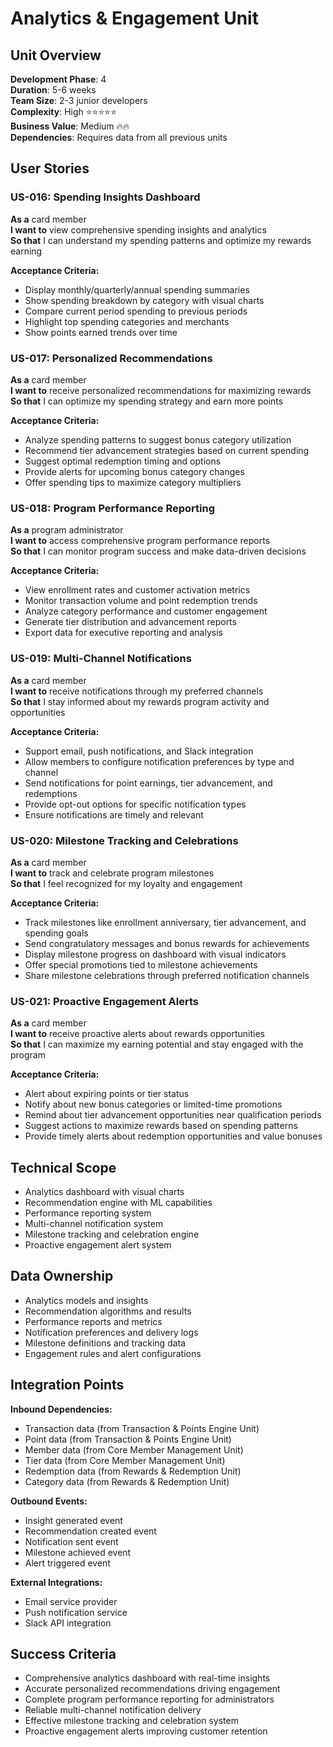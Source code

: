 # Analytics & Engagement Unit

## Unit Overview
**Development Phase**: 4  
**Duration**: 5-6 weeks  
**Team Size**: 2-3 junior developers  
**Complexity**: High ⭐⭐⭐⭐⭐  
**Business Value**: Medium 🔥🔥  
**Dependencies**: Requires data from all previous units  

## User Stories

### US-016: Spending Insights Dashboard
**As a** card member  
**I want to** view comprehensive spending insights and analytics  
**So that** I can understand my spending patterns and optimize my rewards earning  

**Acceptance Criteria:**
- Display monthly/quarterly/annual spending summaries
- Show spending breakdown by category with visual charts
- Compare current period spending to previous periods
- Highlight top spending categories and merchants
- Show points earned trends over time

### US-017: Personalized Recommendations
**As a** card member  
**I want to** receive personalized recommendations for maximizing rewards  
**So that** I can optimize my spending strategy and earn more points  

**Acceptance Criteria:**
- Analyze spending patterns to suggest bonus category utilization
- Recommend tier advancement strategies based on current spending
- Suggest optimal redemption timing and options
- Provide alerts for upcoming bonus category changes
- Offer spending tips to maximize category multipliers

### US-018: Program Performance Reporting
**As a** program administrator  
**I want to** access comprehensive program performance reports  
**So that** I can monitor program success and make data-driven decisions  

**Acceptance Criteria:**
- View enrollment rates and customer activation metrics
- Monitor transaction volume and point redemption trends
- Analyze category performance and customer engagement
- Generate tier distribution and advancement reports
- Export data for executive reporting and analysis

### US-019: Multi-Channel Notifications
**As a** card member  
**I want to** receive notifications through my preferred channels  
**So that** I stay informed about my rewards program activity and opportunities  

**Acceptance Criteria:**
- Support email, push notifications, and Slack integration
- Allow members to configure notification preferences by type and channel
- Send notifications for point earnings, tier advancement, and redemptions
- Provide opt-out options for specific notification types
- Ensure notifications are timely and relevant

### US-020: Milestone Tracking and Celebrations
**As a** card member  
**I want to** track and celebrate program milestones  
**So that** I feel recognized for my loyalty and engagement  

**Acceptance Criteria:**
- Track milestones like enrollment anniversary, tier advancement, and spending goals
- Send congratulatory messages and bonus rewards for achievements
- Display milestone progress on dashboard with visual indicators
- Offer special promotions tied to milestone achievements
- Share milestone celebrations through preferred notification channels

### US-021: Proactive Engagement Alerts
**As a** card member  
**I want to** receive proactive alerts about rewards opportunities  
**So that** I can maximize my earning potential and stay engaged with the program  

**Acceptance Criteria:**
- Alert about expiring points or tier status
- Notify about new bonus categories or limited-time promotions
- Remind about tier advancement opportunities near qualification periods
- Suggest actions to maximize rewards based on spending patterns
- Provide timely alerts about redemption opportunities and value bonuses

## Technical Scope
- Analytics dashboard with visual charts
- Recommendation engine with ML capabilities
- Performance reporting system
- Multi-channel notification system
- Milestone tracking and celebration engine
- Proactive engagement alert system

## Data Ownership
- Analytics models and insights
- Recommendation algorithms and results
- Performance reports and metrics
- Notification preferences and delivery logs
- Milestone definitions and tracking data
- Engagement rules and alert configurations

## Integration Points
**Inbound Dependencies:**
- Transaction data (from Transaction & Points Engine Unit)
- Point data (from Transaction & Points Engine Unit)
- Member data (from Core Member Management Unit)
- Tier data (from Core Member Management Unit)
- Redemption data (from Rewards & Redemption Unit)
- Category data (from Rewards & Redemption Unit)

**Outbound Events:**
- Insight generated event
- Recommendation created event
- Notification sent event
- Milestone achieved event
- Alert triggered event

**External Integrations:**
- Email service provider
- Push notification service
- Slack API integration

## Success Criteria
- Comprehensive analytics dashboard with real-time insights
- Accurate personalized recommendations driving engagement
- Complete program performance reporting for administrators
- Reliable multi-channel notification delivery
- Effective milestone tracking and celebration system
- Proactive engagement alerts improving customer retention